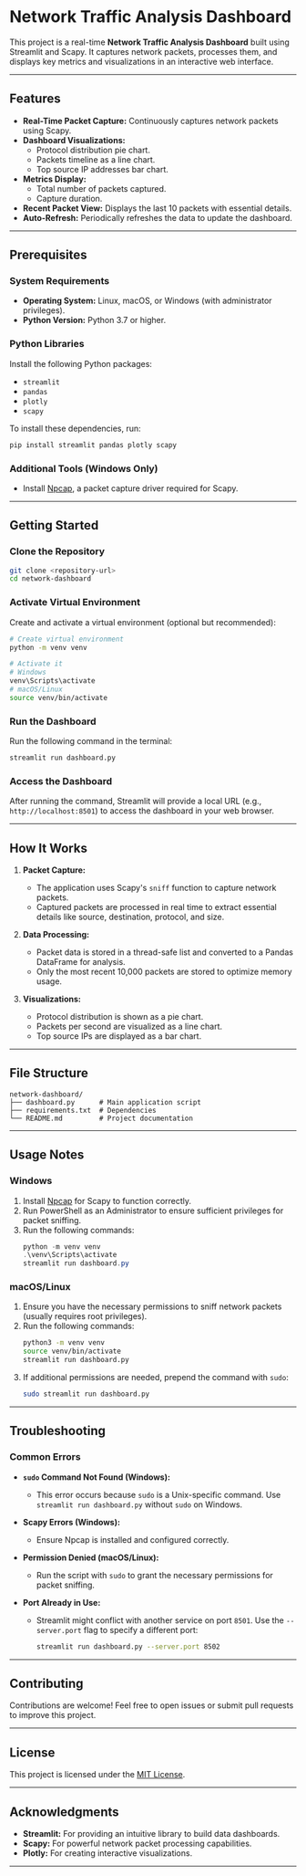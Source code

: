 # Network Traffic Analysis Dashboard

This project is a real-time **Network Traffic Analysis Dashboard** built using Streamlit and Scapy. It captures network packets, processes them, and displays key metrics and visualizations in an interactive web interface.

---

## Features

- **Real-Time Packet Capture:** Continuously captures network packets using Scapy.
- **Dashboard Visualizations:**
  - Protocol distribution pie chart.
  - Packets timeline as a line chart.
  - Top source IP addresses bar chart.
- **Metrics Display:**
  - Total number of packets captured.
  - Capture duration.
- **Recent Packet View:** Displays the last 10 packets with essential details.
- **Auto-Refresh:** Periodically refreshes the data to update the dashboard.

---

## Prerequisites

### System Requirements

- **Operating System:** Linux, macOS, or Windows (with administrator privileges).
- **Python Version:** Python 3.7 or higher.

### Python Libraries

Install the following Python packages:

- `streamlit`
- `pandas`
- `plotly`
- `scapy`

To install these dependencies, run:

```bash
pip install streamlit pandas plotly scapy
```

### Additional Tools (Windows Only)

- Install [Npcap](https://nmap.org/npcap/), a packet capture driver required for Scapy.

---

## Getting Started

### Clone the Repository

```bash
git clone <repository-url>
cd network-dashboard
```

### Activate Virtual Environment

Create and activate a virtual environment (optional but recommended):

```bash
# Create virtual environment
python -m venv venv

# Activate it
# Windows
venv\Scripts\activate
# macOS/Linux
source venv/bin/activate
```

### Run the Dashboard

Run the following command in the terminal:

```bash
streamlit run dashboard.py
```

### Access the Dashboard

After running the command, Streamlit will provide a local URL (e.g., `http://localhost:8501`) to access the dashboard in your web browser.

---

## How It Works

1. **Packet Capture:**

   - The application uses Scapy's `sniff` function to capture network packets.
   - Captured packets are processed in real time to extract essential details like source, destination, protocol, and size.

2. **Data Processing:**

   - Packet data is stored in a thread-safe list and converted to a Pandas DataFrame for analysis.
   - Only the most recent 10,000 packets are stored to optimize memory usage.

3. **Visualizations:**
   - Protocol distribution is shown as a pie chart.
   - Packets per second are visualized as a line chart.
   - Top source IPs are displayed as a bar chart.

---

## File Structure

```
network-dashboard/
├── dashboard.py      # Main application script
├── requirements.txt  # Dependencies
└── README.md         # Project documentation
```

---

## Usage Notes

### Windows

1. Install [Npcap](https://nmap.org/npcap/) for Scapy to function correctly.
2. Run PowerShell as an Administrator to ensure sufficient privileges for packet sniffing.
3. Run the following commands:
   ```powershell
   python -m venv venv
   .\venv\Scripts\activate
   streamlit run dashboard.py
   ```

### macOS/Linux

1. Ensure you have the necessary permissions to sniff network packets (usually requires root privileges).
2. Run the following commands:
   ```bash
   python3 -m venv venv
   source venv/bin/activate
   streamlit run dashboard.py
   ```
3. If additional permissions are needed, prepend the command with `sudo`:
   ```bash
   sudo streamlit run dashboard.py
   ```

---

## Troubleshooting

### Common Errors

- **`sudo` Command Not Found (Windows):**

  - This error occurs because `sudo` is a Unix-specific command. Use `streamlit run dashboard.py` without `sudo` on Windows.

- **Scapy Errors (Windows):**

  - Ensure Npcap is installed and configured correctly.

- **Permission Denied (macOS/Linux):**

  - Run the script with `sudo` to grant the necessary permissions for packet sniffing.

- **Port Already in Use:**
  - Streamlit might conflict with another service on port `8501`. Use the `--server.port` flag to specify a different port:
    ```bash
    streamlit run dashboard.py --server.port 8502
    ```

---

## Contributing

Contributions are welcome! Feel free to open issues or submit pull requests to improve this project.

---

## License

This project is licensed under the [MIT License](LICENSE).

---

## Acknowledgments

- **Streamlit:** For providing an intuitive library to build data dashboards.
- **Scapy:** For powerful network packet processing capabilities.
- **Plotly:** For creating interactive visualizations.

---
